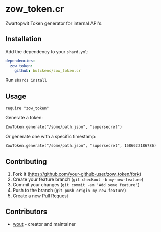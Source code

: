 # zow_token.cr

Zwartopwit Token generator for internal API's.

## Installation

Add the dependency to your `shard.yml`:

```yaml
dependencies:
  zow_token:
    github: bulckens/zow_token.cr
```

Run `shards install`

## Usage

```crystal
require "zow_token"
```

Generate a token:

```crystal
ZowToken.generate("/some/path.json", "supersecret")
```

Or generate one with a specific timestamp:

```crystal
ZowToken.generate("/some/path.json", "supersecret", 1586622186786)
```

## Contributing

1. Fork it (<https://github.com/your-github-user/zow_token/fork>)
2. Create your feature branch (`git checkout -b my-new-feature`)
3. Commit your changes (`git commit -am 'Add some feature'`)
4. Push to the branch (`git push origin my-new-feature`)
5. Create a new Pull Request

## Contributors

- [wout](https://github.com/your-github-user) - creator and maintainer
